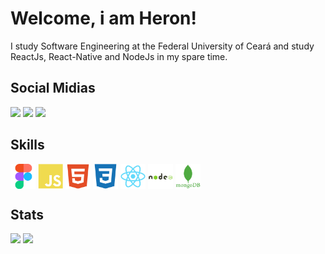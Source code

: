 # Welcome, i am Heron!
I study Software Engineering at the Federal University of Ceará and study ReactJs, React-Native and NodeJs in my spare time.

## Social Midias
<a href="https://www.linkedin.com/in/heron-rodrigues-8a0b221b2">
<img src="https://img.shields.io/badge/LinkedIn-0077B5?style=for-the-badge&logo=linkedin&logoColor=white" target="_blank"></a>
<a href="https://www.instagram.com/szheron/">
<img src="https://img.shields.io/badge/Instagram-E4405F?style=for-the-badge&logo=instagram&logoColor=white" target="_blank"></a>
<a href="mailto: contatoheron.dev@gmail.com">
<img src="https://img.shields.io/badge/Gmail-D14836?style=for-the-badge&logo=gmail&logoColor=white" target="_blank"></a>

## Skills
<div>
  <img align="center" alt="FigmanSkill" height="40" width="40" src="https://raw.githubusercontent.com/devicons/devicon/master/icons/figma/figma-original.svg"/>
  <img align="center" alt="JsSkill" height="40" width="40" src="https://raw.githubusercontent.com/devicons/devicon/master/icons/javascript/javascript-plain.svg"/>
  <img align="center" alt="HTMLSkill" height="40" width="40" src="https://raw.githubusercontent.com/devicons/devicon/master/icons/html5/html5-plain.svg"/>
  <img align="center" alt="CSSSkill" height="40" width="40" src="https://raw.githubusercontent.com/devicons/devicon/master/icons/css3/css3-plain.svg"/>
  <img align="center" alt="ReactSkill" height="40" width="40" src="https://raw.githubusercontent.com/devicons/devicon/master/icons/react/react-original.svg"/>
  <img align="center" alt="NodeJsSkill" height="40" width="40" src="https://raw.githubusercontent.com/devicons/devicon/master/icons/nodejs/nodejs-original-wordmark.svg"/>
  <img align="center" alt="MongoDBSkill" height="40" width="40" src="https://raw.githubusercontent.com/devicons/devicon/master/icons/mongodb/mongodb-plain-wordmark.svg"/>
</div>

## Stats
<div>
  <img height="180em" src="https://github-readme-stats.vercel.app/api?username=szHeron&show_icons=true&theme=radical&include_all_commits=true&count_private=true"/>
  <img height="180em" src="https://github-readme-stats.vercel.app/api/top-langs/?username=szHeron&layout=compact&langs_count=16&theme=radical"/>
</div>
